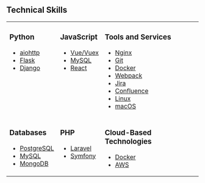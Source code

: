 ## Technical Skills

<table>
<tr><td valign="top">

### Python
<!-- python start -->
* [aiohttp](https://docs.aiohttp.org/en/stable/)
* [Flask](https://flask.palletsprojects.com/)
* [Django](https://www.djangoproject.com/)
<!-- python end -->
</td><td valign="top">

### JavaScript
<!-- javascript start -->
* [Vue/Vuex](https://vuejs.org/)
* [MySQL](https://www.mysql.com/)
* [React](https://reactjs.org/)
<!-- javascript end -->
</td><td valign="top">

### Tools and Services
<!-- tools and services start -->
* [Nginx](https://nginx.org/)
* [Git](https://git-scm.com/)
* [Docker](https://www.docker.com/)
* [Webpack](https://webpack.js.org/)
* [Jira](https://www.atlassian.com/software/jira)
* [Confluence](https://www.atlassian.com/software/confluence)
* [Linux](https://en.wikipedia.org/wiki/Linux)
* [macOS](https://en.wikipedia.org/wiki/MacOS)
<!-- tools and services start -->
</td></tr>
<tr><td valign="top">

### Databases
<!-- databases start -->
* [PostgreSQL](https://www.postgresql.org/)
* [MySQL](https://www.mysql.com/)
* [MongoDB](https://www.mongodb.com/)
<!-- databases end -->
</td><td valign="top">

### PHP
<!-- php start -->
* [Laravel](https://laravel.com/)
* [Symfony](https://symfony.com/)
<!-- php end -->
</td><td valign="top">

### Cloud-Based Technologies
<!-- cloud-based start -->
* [Docker](https://www.docker.com/)
* [AWS](https://aws.amazon.com/)
<!-- cloud-based end -->
</td></tr>

</table>
